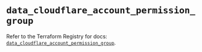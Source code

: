 # `data_cloudflare_account_permission_group`

Refer to the Terraform Registry for docs: [`data_cloudflare_account_permission_group`](https://registry.terraform.io/providers/cloudflare/cloudflare/5.5.0/docs/data-sources/account_permission_group).
